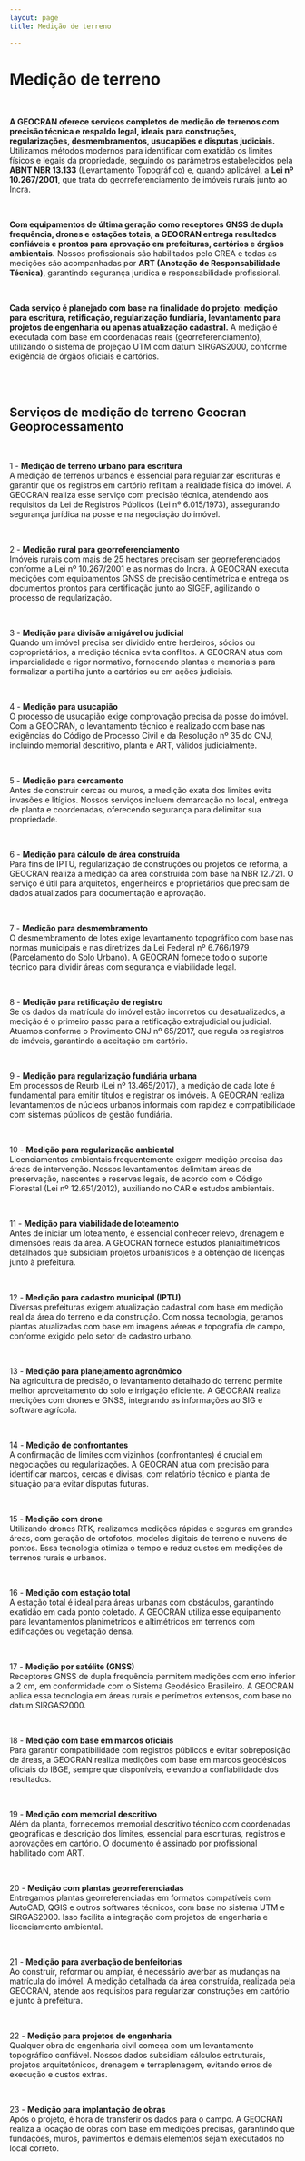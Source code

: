 ```yaml
---
layout: page
title: Medição de terreno

---
```

# Medição de terreno
<!--[image](assets/img/CAR_01.png)-->

<br/>

**A GEOCRAN oferece serviços completos de medição de terrenos com precisão técnica e respaldo legal, ideais para construções, regularizações, desmembramentos, usucapiões e disputas judiciais.** Utilizamos métodos modernos para identificar com exatidão os limites físicos e legais da propriedade, seguindo os parâmetros estabelecidos pela **ABNT NBR 13.133** (Levantamento Topográfico) e, quando aplicável, a **Lei nº 10.267/2001**, que trata do georreferenciamento de imóveis rurais junto ao Incra.

<br/>

**Com equipamentos de última geração como receptores GNSS de dupla frequência, drones e estações totais, a GEOCRAN entrega resultados confiáveis e prontos para aprovação em prefeituras, cartórios e órgãos ambientais.** Nossos profissionais são habilitados pelo CREA e todas as medições são acompanhadas por **ART (Anotação de Responsabilidade Técnica)**, garantindo segurança jurídica e responsabilidade profissional.

<br/>

**Cada serviço é planejado com base na finalidade do projeto: medição para escritura, retificação, regularização fundiária, levantamento para projetos de engenharia ou apenas atualização cadastral.** A medição é executada com base em coordenadas reais (georreferenciamento), utilizando o sistema de projeção UTM com datum SIRGAS2000, conforme exigência de órgãos oficiais e cartórios.

<br/>

<!--[image](assets/img/CAR_01.png)-->

<br/>

## Serviços de medição de terreno Geocran Geoprocessamento

<br/>

1 - **Medição de terreno urbano para escritura**  
   A medição de terrenos urbanos é essencial para regularizar escrituras e garantir que os registros em cartório reflitam a realidade física do imóvel. A GEOCRAN realiza esse serviço com precisão técnica, atendendo aos requisitos da Lei de Registros Públicos (Lei nº 6.015/1973), assegurando segurança jurídica na posse e na negociação do imóvel.

<br/>

2 - **Medição rural para georreferenciamento**  
   Imóveis rurais com mais de 25 hectares precisam ser georreferenciados conforme a Lei nº 10.267/2001 e as normas do Incra. A GEOCRAN executa medições com equipamentos GNSS de precisão centimétrica e entrega os documentos prontos para certificação junto ao SIGEF, agilizando o processo de regularização.

<br/>

3 - **Medição para divisão amigável ou judicial**  
   Quando um imóvel precisa ser dividido entre herdeiros, sócios ou coproprietários, a medição técnica evita conflitos. A GEOCRAN atua com imparcialidade e rigor normativo, fornecendo plantas e memoriais para formalizar a partilha junto a cartórios ou em ações judiciais.

<br/>

4 - **Medição para usucapião**  
   O processo de usucapião exige comprovação precisa da posse do imóvel. Com a GEOCRAN, o levantamento técnico é realizado com base nas exigências do Código de Processo Civil e da Resolução nº 35 do CNJ, incluindo memorial descritivo, planta e ART, válidos judicialmente.

<br/>

5 - **Medição para cercamento**  
   Antes de construir cercas ou muros, a medição exata dos limites evita invasões e litígios. Nossos serviços incluem demarcação no local, entrega de planta e coordenadas, oferecendo segurança para delimitar sua propriedade.

<br/>

6 - **Medição para cálculo de área construída**  
   Para fins de IPTU, regularização de construções ou projetos de reforma, a GEOCRAN realiza a medição da área construída com base na NBR 12.721. O serviço é útil para arquitetos, engenheiros e proprietários que precisam de dados atualizados para documentação e aprovação.

<br/>

7 - **Medição para desmembramento**  
   O desmembramento de lotes exige levantamento topográfico com base nas normas municipais e nas diretrizes da Lei Federal nº 6.766/1979 (Parcelamento do Solo Urbano). A GEOCRAN fornece todo o suporte técnico para dividir áreas com segurança e viabilidade legal.

<br/>

8 - **Medição para retificação de registro**  
   Se os dados da matrícula do imóvel estão incorretos ou desatualizados, a medição é o primeiro passo para a retificação extrajudicial ou judicial. Atuamos conforme o Provimento CNJ nº 65/2017, que regula os registros de imóveis, garantindo a aceitação em cartório.

<br/>

9 - **Medição para regularização fundiária urbana**  
   Em processos de Reurb (Lei nº 13.465/2017), a medição de cada lote é fundamental para emitir títulos e registrar os imóveis. A GEOCRAN realiza levantamentos de núcleos urbanos informais com rapidez e compatibilidade com sistemas públicos de gestão fundiária.

<br/>

10 - **Medição para regularização ambiental**  
    Licenciamentos ambientais frequentemente exigem medição precisa das áreas de intervenção. Nossos levantamentos delimitam áreas de preservação, nascentes e reservas legais, de acordo com o Código Florestal (Lei nº 12.651/2012), auxiliando no CAR e estudos ambientais.

<br/>

11 - **Medição para viabilidade de loteamento**  
    Antes de iniciar um loteamento, é essencial conhecer relevo, drenagem e dimensões reais da área. A GEOCRAN fornece estudos planialtimétricos detalhados que subsidiam projetos urbanísticos e a obtenção de licenças junto à prefeitura.

<br/>

12 - **Medição para cadastro municipal (IPTU)**  
    Diversas prefeituras exigem atualização cadastral com base em medição real da área do terreno e da construção. Com nossa tecnologia, geramos plantas atualizadas com base em imagens aéreas e topografia de campo, conforme exigido pelo setor de cadastro urbano.

<br/>

13 - **Medição para planejamento agronômico**  
    Na agricultura de precisão, o levantamento detalhado do terreno permite melhor aproveitamento do solo e irrigação eficiente. A GEOCRAN realiza medições com drones e GNSS, integrando as informações ao SIG e software agrícola.

<br/>

14 - **Medição de confrontantes**  
    A confirmação de limites com vizinhos (confrontantes) é crucial em negociações ou regularizações. A GEOCRAN atua com precisão para identificar marcos, cercas e divisas, com relatório técnico e planta de situação para evitar disputas futuras.

<br/>

15 - **Medição com drone**  
    Utilizando drones RTK, realizamos medições rápidas e seguras em grandes áreas, com geração de ortofotos, modelos digitais de terreno e nuvens de pontos. Essa tecnologia otimiza o tempo e reduz custos em medições de terrenos rurais e urbanos.

<br/>

16 - **Medição com estação total**  
    A estação total é ideal para áreas urbanas com obstáculos, garantindo exatidão em cada ponto coletado. A GEOCRAN utiliza esse equipamento para levantamentos planimétricos e altimétricos em terrenos com edificações ou vegetação densa.

<br/>

17 - **Medição por satélite (GNSS)**  
    Receptores GNSS de dupla frequência permitem medições com erro inferior a 2 cm, em conformidade com o Sistema Geodésico Brasileiro. A GEOCRAN aplica essa tecnologia em áreas rurais e perímetros extensos, com base no datum SIRGAS2000.

<br/>

18 - **Medição com base em marcos oficiais**  
    Para garantir compatibilidade com registros públicos e evitar sobreposição de áreas, a GEOCRAN realiza medições com base em marcos geodésicos oficiais do IBGE, sempre que disponíveis, elevando a confiabilidade dos resultados.

<br/>

19 - **Medição com memorial descritivo**  
    Além da planta, fornecemos memorial descritivo técnico com coordenadas geográficas e descrição dos limites, essencial para escrituras, registros e aprovações em cartório. O documento é assinado por profissional habilitado com ART.

<br/>
 
20 - **Medição com plantas georreferenciadas**  
    Entregamos plantas georreferenciadas em formatos compatíveis com AutoCAD, QGIS e outros softwares técnicos, com base no sistema UTM e SIRGAS2000. Isso facilita a integração com projetos de engenharia e licenciamento ambiental.

<br/>

21 - **Medição para averbação de benfeitorias**  
    Ao construir, reformar ou ampliar, é necessário averbar as mudanças na matrícula do imóvel. A medição detalhada da área construída, realizada pela GEOCRAN, atende aos requisitos para regularizar construções em cartório e junto à prefeitura.

<br/>

22 - **Medição para projetos de engenharia**  
    Qualquer obra de engenharia civil começa com um levantamento topográfico confiável. Nossos dados subsidiam cálculos estruturais, projetos arquitetônicos, drenagem e terraplenagem, evitando erros de execução e custos extras.

<br/>

23 - **Medição para implantação de obras**  
    Após o projeto, é hora de transferir os dados para o campo. A GEOCRAN realiza a locação de obras com base em medições precisas, garantindo que fundações, muros, pavimentos e demais elementos sejam executados no local correto.

<br/>